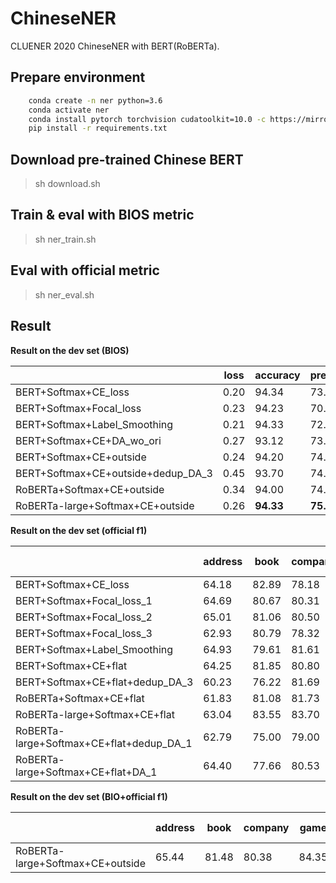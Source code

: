 # ChineseNER

CLUENER 2020 ChineseNER with BERT(RoBERTa). 

## Prepare environment
```bash
    conda create -n ner python=3.6
    conda activate ner
    conda install pytorch torchvision cudatoolkit=10.0 -c https://mirrors.tuna.tsinghua.edu.cn/anaconda/cloud/pytorch
    pip install -r requirements.txt 
```
## Download pre-trained Chinese BERT

> sh download.sh 

## Train & eval with BIOS metric
> sh ner_train.sh 

## Eval with official metric

> sh ner_eval.sh

## Result

**Result on the dev set (BIOS)**

|                              | loss           | accuracy       | precision       | recall          | f1               |
| ---------------------------- | -------------- | -------------- | --------------- | --------------- | ---------------- |
| BERT+Softmax+CE_loss         | 0.20 | 94.34    | 73.44     | 80.73     | 76.91 |
| BERT+Softmax+Focal_loss      | 0.23 | 94.23     | 70.42     | 79.92     | 74.87     |
| BERT+Softmax+Label_Smoothing | 0.21 | 94.33     | 72.95     | 80.34     | 76.47     |
| BERT+Softmax+CE+DA_wo_ori    | 0.27 | 93.12     | 73.85     | 70.15     | 71.95     |
| BERT+Softmax+CE+outside      | 0.24 | 94.20     | 74.37     | **80.86** | 77.48 |
| BERT+Softmax+CE+outside+dedup_DA_3    | 0.45 | 93.70     | 74.47     | 78.71     | 76.53     |
| RoBERTa+Softmax+CE+outside   | 0.34 | 94.00     | 74.44     | 79.65     | 76.96     |
| RoBERTa-large+Softmax+CE+outside   | 0.26 |  **94.33**  | **75.73**     | 80.53     |  **78.06**    |

**Result on the dev set (official f1)**

|                              | address           | book       | company       | game          | government               | movie          | name           | organization   | position       | scene  | Macro f1 |
| ---------------------------- | -------------- | -------------- | --------------- | --------------- | ---------------- | ---------------- | ---------------- | ---------------- | ---------------- | ---------------- | ---------------- |
| BERT+Softmax+CE_loss         | 64.18   | 82.89 | 78.18   | 85.96 | 80.78      | 82.43 | 88.86 | 80.56        | 79.20    | 73.76 | 79.63    |
| BERT+Softmax+Focal_loss_1 | 64.69 | 80.67 | 80.31 | 85.33 | 81.73 | 82.94 | 88.21 | 77.92 | 79.17 | 74.74 | 79.57 |
| BERT+Softmax+Focal_loss_2 | 65.01 | 81.06 | 80.50 | 85.71 | 81.24 | 78.29 | 88.38 | 78.39 | 79.50 | 74.07 | 79.22 |
| BERT+Softmax+Focal_loss_3 | 62.93 | 80.79 | 78.32 | 84.12 | 82.21 | 80.65 | 88.82 | 78.26 | 78.72 | 72.55 | 78.74 |
| BERT+Softmax+Label_Smoothing | 64.93 | 79.61 | 81.61 | 84.56 | 81.87 | 83.22 | 89.59 | 81.04 | 78.79 | 74.81 | 80.00 |
| BERT+Softmax+CE+flat   | 64.25   | 81.85 | 80.80   | 85.71 | 82.51      | 81.31 | 88.86 | 80.34        | 79.58    | 73.50 | 79.87    |
| BERT+Softmax+CE+flat+dedup_DA_3 | 60.23   | 76.22 | 81.69   | 82.69 | 82.28      | 81.79 | 86.16 | 77.87        | 77.79    | 69.47 | 77.62    |
| RoBERTa+Softmax+CE+flat | 61.83   | 81.08 | 81.73   | 84.81 | 81.89      | 78.77 | 88.07 | 77.12        | 79.39    | 71.03 | 78.57    |
| RoBERTa-large+Softmax+CE+flat | 63.04   | 83.55 | 83.70   | 85.62 | 82.45      | 85.52 | 89.71 | 81.11        | 79.11    | 73.10 | 80.69    |
| RoBERTa-large+Softmax+CE+flat+dedup_DA_1 | 62.79 | 75.00 | 79.00 | 83.28 | 82.45 | 82.08 | 86.16 | 79.30 | 78.30 | 74.87 | 78.32 |
| RoBERTa-large+Softmax+CE+flat+DA_1 | 64.40 | 77.66 | 80.53 | 83.75 | 83.33 | 80.99 | 87.06 | 77.23 | 79.62 | 76.73 | 79.13 |

**Result on the dev set (BIO+official f1)**

|                                    | address | book  | company | game  | government | movie | name  | organization | position | scene | Macro f1 |
| ---------------------------------- | ------- | ----- | ------- | ----- | ---------- | ----- | ----- | ------------ | -------- | ----- | -------- |
| RoBERTa-large+Softmax+CE+outside   | 65.44   | 81.48 | 80.38   | 84.35 | 80.24      | 84.46 | 88.59 | 77.68        | 80.00    | 73.33 | 79.60    |
